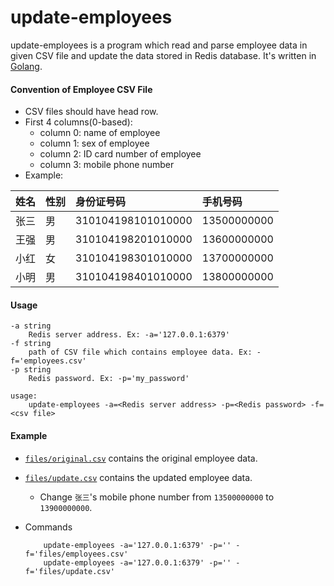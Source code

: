 # update-employees

update-employees is a program which read and parse employee data in given CSV file and update the data stored in Redis database. It's written in [Golang](http://golang.org).

#### Convention of Employee CSV File
* CSV files should have head row.
* First 4 columns(0-based):
  * column 0: name of employee
  * column 1: sex of employee
  * column 2: ID card number of employee
  * column 3: mobile phone number
* Example:

| 姓名 | 性别 | 身份证号码 | 手机号码 |
| :--- | :--- | :--- | :--- |
| 张三 | 男 | 310104198101010000 | 13500000000 |
| 王强 | 男 | 310104198201010000 | 13600000000 |
| 小红 | 女 | 310104198301010000 | 13700000000 |
| 小明 | 男 | 310104198401010000 | 13800000000 |

#### Usage

    -a string
    	Redis server address. Ex: -a='127.0.0.1:6379'
    -f string
    	path of CSV file which contains employee data. Ex: -f='employees.csv'
    -p string
    	Redis password. Ex: -p='my_password'

    usage:
        update-employees -a=<Redis server address> -p=<Redis password> -f=<csv file>

#### Example

* [`files/original.csv`](files/original.csv) contains the original employee data.
* [`files/update.csv`](files/update.csv) contains the updated employee data.
  * Change `张三`'s mobile phone number from `13500000000` to `13900000000`.

* Commands

          update-employees -a='127.0.0.1:6379' -p='' -f='files/employees.csv'
          update-employees -a='127.0.0.1:6379' -p='' -f='files/update.csv'




